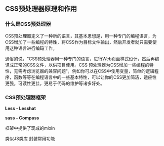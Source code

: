 ## CSS预处理器原理和作用



### 什么是CSS预处理器

CSS预处理器定义了一种新的语言，其基本思想是，用一种专门的编程语言，为CSS增加了一些编程的特性，将CSS作为目标文件输出，然后开发者就只需要使用这种语言进行编码工作。

通俗的说，"CSS预处理器用一种专门的语言，进行Web页面样式设计，然后再编译成正常的CSS文件，以供项目使用。CSS 预处理器为CSS增加一些编程的特性，无需考虑浏览器的兼容问题"，例如你可以在CSS中使用变量，简单的逻辑程序，函数等等在编程语言中的一些基本特性，可以让你的CSS更加简洁，适应性更强，可读性更佳，更易于代码的维护等诸多好处。



### CSS预处理器框架

**Less - Lesshat**

**sass - Compass**

框架中提供了现成的mixin

类似JS类库 封装常用功能

